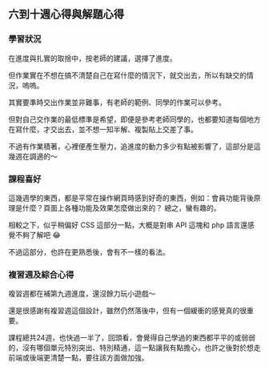 ## 六到十週心得與解題心得
### 學習狀況
在進度與扎實的取捨中，按老師的建議，選擇了進度。

但作業實在不想在搞不清楚自己在寫什麼的情況下，就交出去，所以有缺交的情況，嗚嗚。

其實要準時交出作業並非難事，有老師的範例、同學的作業可以參考。

但對自己交作業的最低標準是希望，即便是參考老師同學的，也都要知道每個地方在寫什麼，才交出去，並不想一知半解、複製貼上交差了事。

不過有作業積著，心裡便產生壓力，追進度的動力多少有點被影響了，這部分是這幾週在調適的～

### 課程喜好
這幾週學的東西，都是平常在操作網頁時感到好奇的東西，例如：會員功能背後原理是什麼？頁面上各種功能及效果怎麼做出來的？ 總之，蠻有趣的。

相較之下，似乎稍偏好 CSS 這部分一點，大概是對串 API 這塊和 php 語言還感覺不夠了解吧 😂 

不過這部分，也許在更熟悉後，會有不一樣的看法。

### 複習週及綜合心得
複習週都在補第九週進度，還沒餘力玩小遊戲～

還是很感謝有複習週這個設計，雖然仍然落後中，但有一個緩衝的感覺真的很重要。

課程總共24週，也快過一半了，回頭看，會覺得自己學過的東西都平平的或弱弱的，沒有哪個單元特別突出、特別精通，這一點讓我有點擔心，也許之後對於想走前端或後端更清楚一點，要往該方面做加強。
